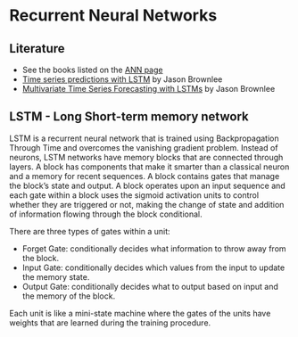 # Recurrent Neural Networks

## Literature

- See the books listed on the [ANN page](NeuralNetworks.md)
- [Time series predictions with LSTM](https://machinelearningmastery.com/time-series-prediction-lstm-recurrent-neural-networks-python-keras/) by Jason Brownlee
- [Multivariate Time Series Forecasting with LSTMs](https://machinelearningmastery.com/multivariate-time-series-forecasting-lstms-keras/) by Jason Brownlee

## LSTM - Long Short-term memory network

LSTM is a recurrent neural network that is trained using Backpropagation Through Time and overcomes the vanishing gradient problem. Instead of neurons, LSTM networks have memory blocks that are connected through layers. A block has components that make it smarter than a classical neuron and a memory for recent sequences. A block contains gates that manage the block’s state and output. A block operates upon an input sequence and each gate within a block uses the sigmoid activation units to control whether they are triggered or not, making the change of state and addition of information flowing through the block conditional.

There are three types of gates within a unit:
- Forget Gate: conditionally decides what information to throw away from the block.
- Input Gate: conditionally decides which values from the input to update the memory state.
- Output Gate: conditionally decides what to output based on input and the memory of the block.

Each unit is like a mini-state machine where the gates of the units have weights that are learned during the training procedure.

